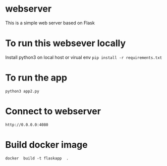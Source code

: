 # webserver
This is a simple web server based on Flask 

# To run this websever  locally
Install python3 on local host or virual env
`pip install -r requirements.txt`
# To run the app
`python3 app2.py`

# Connect to webserver 
`http://0.0.0.0:4080`

# Build docker image 
`docker  build -t flaskapp  .`

